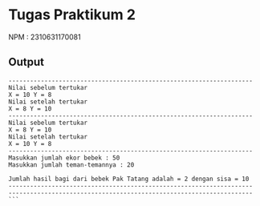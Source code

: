 # Tugas Praktikum 2
NPM : 2310631170081

## Output
``` --------------------------------------------------------------------
--------------------------------------------------------------------
Nilai sebelum tertukar
X = 10 Y = 8
Nilai setelah tertukar
X = 8 Y = 10
--------------------------------------------------------------------
Nilai sebelum tertukar
X = 8 Y = 10
Nilai setelah tertukar
X = 10 Y = 8
--------------------------------------------------------------------
Masukkan jumlah ekor bebek : 50
Masukkan jumlah teman-temannya : 20

Jumlah hasil bagi dari bebek Pak Tatang adalah = 2 dengan sisa = 10
--------------------------------------------------------------------
-------------------------------------------------------------------- ```
